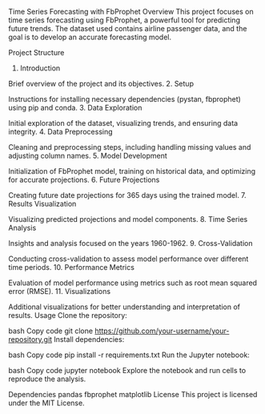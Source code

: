 Time Series Forecasting with FbProphet
Overview
This project focuses on time series forecasting using FbProphet, a powerful tool for predicting future trends. The dataset used contains airline passenger data, and the goal is to develop an accurate forecasting model.

Project Structure
1. Introduction

Brief overview of the project and its objectives.
2. Setup

Instructions for installing necessary dependencies (pystan, fbprophet) using pip and conda.
3. Data Exploration

Initial exploration of the dataset, visualizing trends, and ensuring data integrity.
4. Data Preprocessing

Cleaning and preprocessing steps, including handling missing values and adjusting column names.
5. Model Development

Initialization of FbProphet model, training on historical data, and optimizing for accurate projections.
6. Future Projections

Creating future date projections for 365 days using the trained model.
7. Results Visualization

Visualizing predicted projections and model components.
8. Time Series Analysis

Insights and analysis focused on the years 1960-1962.
9. Cross-Validation

Conducting cross-validation to assess model performance over different time periods.
10. Performance Metrics

Evaluation of model performance using metrics such as root mean squared error (RMSE).
11. Visualizations

Additional visualizations for better understanding and interpretation of results.
Usage
Clone the repository:

bash
Copy code
git clone https://github.com/your-username/your-repository.git
Install dependencies:

bash
Copy code
pip install -r requirements.txt
Run the Jupyter notebook:

bash
Copy code
jupyter notebook
Explore the notebook and run cells to reproduce the analysis.

Dependencies
pandas
fbprophet
matplotlib
License
This project is licensed under the MIT License.
